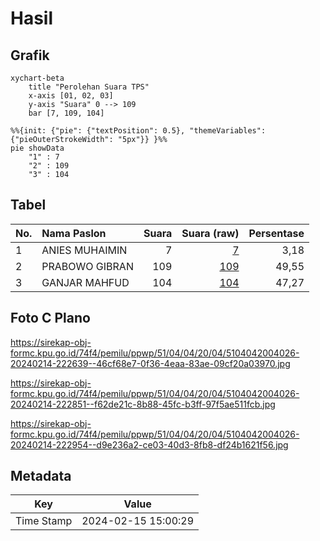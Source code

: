 # Hasil

## Grafik

```mermaid
xychart-beta
    title "Perolehan Suara TPS"
    x-axis [01, 02, 03]
    y-axis "Suara" 0 --> 109
    bar [7, 109, 104]
```

```mermaid
%%{init: {"pie": {"textPosition": 0.5}, "themeVariables": {"pieOuterStrokeWidth": "5px"}} }%%
pie showData
    "1" : 7
    "2" : 109
    "3" : 104
```

## Tabel

| No. | Nama Paslon    | Suara | Suara (raw) | Persentase |
|:--- |:-------------- | -----:| -----------:| ----------:|
| 1   | ANIES MUHAIMIN | 7     | [7][p-1]    | 3,18       |
| 2   | PRABOWO GIBRAN | 109   | [109][p-2]  | 49,55      |
| 3   | GANJAR MAHFUD  | 104   | [104][p-3]  | 47,27      |


[p-1]: https://github.com/gigit-pemilu/pemilu-2024-51-bali/blob/main/pilpres/hitung-suara/sub/51-bali/sub/04-gianyar/sub/04-tampaksiring/sub/2004-manukaya/sub/026-tps/sub/paslon-1.txt
[p-2]: https://github.com/gigit-pemilu/pemilu-2024-51-bali/blob/main/pilpres/hitung-suara/sub/51-bali/sub/04-gianyar/sub/04-tampaksiring/sub/2004-manukaya/sub/026-tps/sub/paslon-2.txt
[p-3]: https://github.com/gigit-pemilu/pemilu-2024-51-bali/blob/main/pilpres/hitung-suara/sub/51-bali/sub/04-gianyar/sub/04-tampaksiring/sub/2004-manukaya/sub/026-tps/sub/paslon-3.txt

## Foto C Plano

https://sirekap-obj-formc.kpu.go.id/74f4/pemilu/ppwp/51/04/04/20/04/5104042004026-20240214-222639--46cf68e7-0f36-4eaa-83ae-09cf20a03970.jpg

https://sirekap-obj-formc.kpu.go.id/74f4/pemilu/ppwp/51/04/04/20/04/5104042004026-20240214-222851--f62de21c-8b88-45fc-b3ff-97f5ae511fcb.jpg

https://sirekap-obj-formc.kpu.go.id/74f4/pemilu/ppwp/51/04/04/20/04/5104042004026-20240214-222954--d9e236a2-ce03-40d3-8fb8-df24b1621f56.jpg


## Metadata

| Key        | Value               |
| ---------- | ------------------- |
| Time Stamp | 2024-02-15 15:00:29 |



